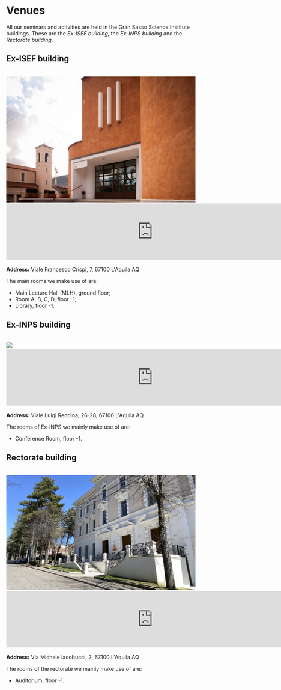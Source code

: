 # Venues

All our seminars and activities are held in the Gran Sasso Science Institute buildings. These are the *Ex-ISEF building*, the *Ex-INPS building* and the *Rectorate building*.

## Ex-ISEF building
<br>
<img src="/img/ex_isef.jpg" width="780">

<iframe src="https://www.google.com/maps/embed?pb=!1m18!1m12!1m3!1d1474.4391991159932!2d13.395964441818231!3d42.345115881857495!2m3!1f0!2f0!3f0!3m2!1i1024!2i768!4f13.1!3m3!1m2!1s0x132fd2572a27c577%3A0x40ec1aa355f4d1f3!2sGSSI%20-%20Gran%20Sasso%20Science%20Institute!5e0!3m2!1sit!2sit!4v1739539643507!5m2!1sit!2sit" width="780" style="border:0;" allowfullscreen="" loading="lazy" referrerpolicy="no-referrer-when-downgrade"></iframe>

**Address:** Viale Francesco Crispi, 7, 67100 L'Aquila AQ

The main rooms we make use of are:

- Main Lecture Hall (MLH), ground floor;
- Room A, B, C, D, floor -1;
- Library, floor -1.

## Ex-INPS building
<br>
<img src="/img/ex_inps.jpg" width="780">

<iframe src="https://www.google.com/maps/embed?pb=!1m18!1m12!1m3!1d1474.4354048297803!2d13.400227400889273!3d42.34527766387905!2m3!1f0!2f0!3f0!3m2!1i1024!2i768!4f13.1!3m3!1m2!1s0x132fd3c2a72e11c1%3A0x1daefabaa72bc8a0!2sGran%20Sasso%20Science%20Institute%20(Ex-INPS%20Building)!5e0!3m2!1sit!2sit!4v1739540639121!5m2!1sit!2sit" width="780" style="border:0;" allowfullscreen="" loading="lazy" referrerpolicy="no-referrer-when-downgrade"></iframe>

**Address:** Viale Luigi Rendina, 26-28, 67100 L'Aquila AQ

The rooms of Ex-INPS we mainly make use of are:

- Conference Room, floor -1.

## Rectorate building
<br>
<img src="/img/rectorate1.jpg" width="780">

<iframe src="https://www.google.com/maps/embed?pb=!1m18!1m12!1m3!1d1474.4322432455656!2d13.398623439898365!3d42.345412468162216!2m3!1f0!2f0!3f0!3m2!1i1024!2i768!4f13.1!3m3!1m2!1s0x132fd25695388ffd%3A0xfd3826afe0cee102!2sRettorato%20GSSI%20-%20Palazzo%20ex%20GIL!5e0!3m2!1sit!2sit!4v1739541465950!5m2!1sit!2sit" width="780" style="border:0;" allowfullscreen="" loading="lazy" referrerpolicy="no-referrer-when-downgrade"></iframe>

**Address:** Via Michele Iacobucci, 2, 67100 L'Aquila AQ

The rooms of the rectorate we mainly make use of are:

- Auditorium, floor -1.